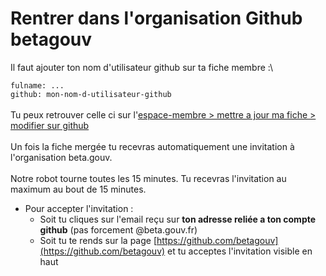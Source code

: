 # Rentrer dans l'organisation Github betagouv

Il faut ajouter ton nom d'utilisateur github sur ta fiche membre :\


`fulname: ...`\
`github: mon-nom-d-utilisateur-github`\
\
Tu peux retrouver celle ci sur l'[espace-membre  > mettre a jour ma fiche > modifier sur github ](https://espace-membre.incubateur.net/account)\
\
Un fois la fiche mergée tu recevras automatiquement une invitation à l'organisation beta.gouv.\
\
Notre robot tourne toutes les 15 minutes. Tu recevras l'invitation au maximum au bout de 15 minutes.

* Pour accepter l'invitation :
  * Soit tu cliques sur l'email reçu sur **ton adresse reliée a ton compte github** (pas forcement @beta.gouv.fr)
  * Soit tu te rends sur la page [https://github.com/betagouv](https://github.com/betagouv) et tu acceptes l'invitation visible en haut
